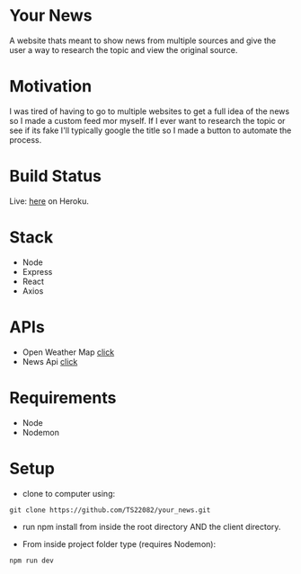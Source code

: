 # Your News

A website thats meant to show news from multiple sources and give the user a way to research the topic and view the original source.

# Motivation

I was tired of having to go to multiple websites to get a full idea of the news so I made a custom feed mor myself. If I ever want to research the topic or see if its fake I'll typically google the title so I made a button to automate the process.

# Build Status

Live: [here](https://your-news.herokuapp.com/) on Heroku.

# Stack

- Node
- Express
- React
- Axios

# APIs

- Open Weather Map [click](https://openweathermap.org/api)
- News Api [click](https://newsapi.org/)

# Requirements

- Node
- Nodemon

# Setup

- clone to computer using:

```
git clone https://github.com/TS22082/your_news.git
```

- run npm install from inside the root directory AND the client directory.

- From inside project folder type (requires Nodemon):

```
npm run dev
```
